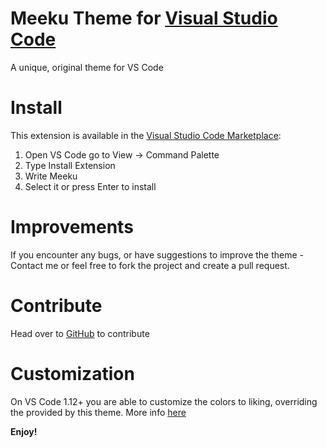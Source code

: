 # Meeku Theme for [Visual Studio Code](https://code.visualstudio.com/)

A unique, original theme for VS Code

# Install

This extension is available in the [Visual Studio Code Marketplace](https://marketplace.visualstudio.com/):

1. Open VS Code go to View -> Command Palette
2. Type Install Extension
3. Write Meeku
4. Select it or press Enter to install

# Improvements

If you encounter any bugs, or have suggestions to improve the theme - Contact me or feel free to fork the project and create a pull request.

# Contribute

Head over to [GitHub](https://github.com/mjpeppersdev/Meeku) to contribute

# Customization

On VS Code 1.12+ you are able to customize the colors to liking, overriding the provided by this theme. More info [here](https://code.visualstudio.com/docs/getstarted/theme-color-reference)

**Enjoy!**
